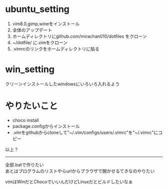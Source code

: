 # ubuntu_setting
1. vim8.0,gimp,wineをインストール
2. 全体のアップデート
3. ホームディレクトリにgithub.com/mirachan010/dotfiles をクローン
4. ~/dotfile/ に.vimをクローン
5. .vimrcのリンクをホームディレクトリに貼る
# win_setting
クリーンインストールしたwindowsにいろいろ入れるよう
# やりたいこと
+ choco install
+ package.configからインストール
+ .vimをgithubからcloneして"\~/.vim/configs/users/.vimrc"を"\~/.vimrc"にコピー

以上？
***
全部.batで作りたい  
あとはプログラムのリストやらurlからブラウザで開かせるてきなのやりたい

vimはWinだとChocoでいいんだけどLinuxだとビルドしたいなぁ
